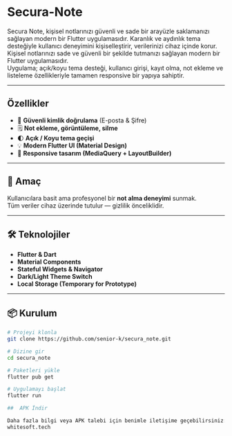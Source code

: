 # Secura-Note
Secura Note, kişisel notlarınızı güvenli ve sade bir arayüzle saklamanızı sağlayan modern bir Flutter uygulamasıdır. Karanlık ve aydınlık tema desteğiyle kullanıcı deneyimini kişiselleştirir, verilerinizi cihaz içinde korur.
Kişisel notlarınızı sade ve güvenli bir şekilde tutmanızı sağlayan modern bir Flutter uygulamasıdır.  
Uygulama; açık/koyu tema desteği, kullanıcı girişi, kayıt olma, not ekleme ve listeleme özellikleriyle tamamen responsive bir yapıya sahiptir.

---

##  Özellikler

- 🔐 **Güvenli kimlik doğrulama** (E-posta & Şifre)
- 🗒️ **Not ekleme, görüntüleme, silme**
- 🌓 **Açık / Koyu tema geçişi**
- 💡 **Modern Flutter UI (Material Design)**
- 📱 **Responsive tasarım (MediaQuery + LayoutBuilder)**

---

## 🧠 Amaç

Kullanıcılara basit ama profesyonel bir **not alma deneyimi** sunmak.  
Tüm veriler cihaz üzerinde tutulur — gizlilik önceliklidir.

---

## 🛠️ Teknolojiler

- **Flutter & Dart**
- **Material Components**
- **Stateful Widgets & Navigator**
- **Dark/Light Theme Switch**
- **Local Storage (Temporary for Prototype)**

---

## 📦 Kurulum

```bash
# Projeyi klonla
git clone https://github.com/senior-k/secura_note.git

# Dizine gir
cd secura_note

# Paketleri yükle
flutter pub get

# Uygulamayı başlat
flutter run

##  APK İndir

Daha fazla bilgi veya APK talebi için benimle iletişime geçebilirsiniz:
whitesoft.tech
